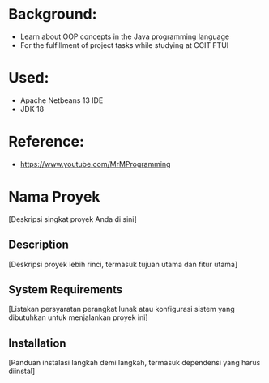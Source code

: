 # Background:
- Learn about OOP concepts in the Java programming language
- For the fulfillment of project tasks while studying at CCIT FTUI

# Used:
- Apache Netbeans 13 IDE
- JDK 18

# Reference:
- https://www.youtube.com/MrMProgramming

# Nama Proyek
[Deskripsi singkat proyek Anda di sini]

## Description
[Deskripsi proyek lebih rinci, termasuk tujuan utama dan fitur utama]

## System Requirements
[Listakan persyaratan perangkat lunak atau konfigurasi sistem yang dibutuhkan untuk menjalankan proyek ini]

## Installation
[Panduan instalasi langkah demi langkah, termasuk dependensi yang harus diinstal]
